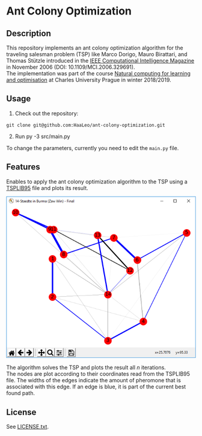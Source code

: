 # Ant Colony Optimization

## Description

This repository implements an ant colony optimization algorithm for the traveling salesman problem (TSP) like Marco Dorigo, Mauro Birattari, and Thomas Stützle introduced in the [IEEE Computational Intelligence Magazine](https://ieeexplore.ieee.org/document/4129846) in November 2006 (DOI: 10.1109/MCI.2006.329691).  
The implementation was part of the course [Natural computing for learning and optimisation](https://is.cuni.cz/studium/eng/predmety/index.php?do=predmet&kod=NPFL107) at Charles University Prague in winter 2018/2019.

## Usage
1. Check out the repository:
  ```
  git clone git@github.com:HaaLeo/ant-colony-optimization.git
  ```
2. Run py -3 src/main.py

To change the parameters, currently you need to edit the `main.py` file.

## Features


Enables to apply the ant colony optimization algorithm to the TSP using a [TSPLIB95](https://www.iwr.uni-heidelberg.de/groups/comopt/software/TSPLIB95/index.html) file and plots its result.

![Sample](doc/Sample.png)

The algorithm solves the TSP and plots the result all _n_ iterations.  
The nodes are plot according to their coordinates read from the TSPLIB95 file. The widths of the edges indicate the amount of pheromone that is associated with this edge. If an edge is blue, it is part of the current best found path.

## License
See [LICENSE.txt](LICENSE.txt).
